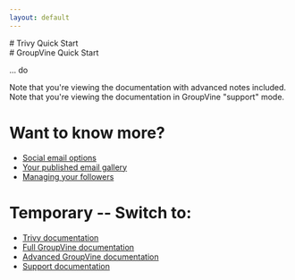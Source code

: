 ```yaml
---
layout: default
---
```


<div class="trivy only">
# Trivy Quick Start
</div>

<div class="gv only">
# GroupVine Quick Start
</div>

... do

<div class="adv only">
Note that you're viewing the documentation with advanced notes included.
</div>

<div class="support only">
Note that you're viewing the documentation in GroupVine "support" mode.
</div>



# Want to know more?

* [Social email options](./social?view=GV-SET-VIEW)
* [Your published email gallery](./gallery?view=GV-SET-VIEW)
* [Managing your followers](./membership?view=GV-SET-VIEW)


# Temporary -- Switch to:

* [Trivy documentation](./?view=trivy)
* [Full GroupVine documentation](./?view=gv)
* [Advanced GroupVine documentation](./?view=adv)
* [Support documentation](./?view=support)
